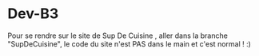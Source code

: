 # Dev-B3

Pour se rendre sur le site de Sup De Cuisine , aller dans la branche "SupDeCuisine", le code du site n'est PAS dans le main et c'est normal ! :)
